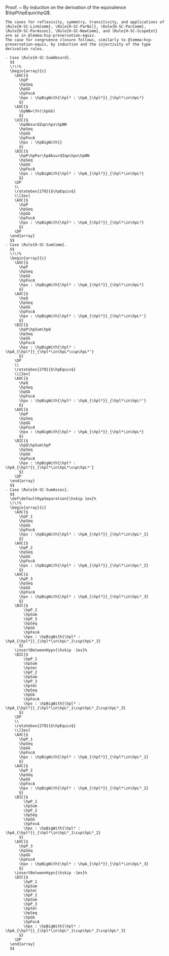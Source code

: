 Proof.
  ~ By induction on the derivation of the equivalence $\hpP\hpEquiv\hpQ$.

    The cases for reflexivity, symmetry, transitivity, and applications of \Rule{H-SC-LinkComm}, \Rule{H-SC-ParNil}, \Rule{H-SC-ParComm}, \Rule{H-SC-ParAssoc}, \Rule{H-SC-NewComm}, and \Rule{H-SC-ScopeExt} are as in @lemma:hcp-preservation-equiv.
    The case for congruence closure follows, similarly to @lemma:hcp-preservation-equiv, by induction and the injectivity of the type derivation rules.

    - Case \Rule{H-SC-SumAbsurd}.
      $$
      \!\!%
      \begin{array}{c}
        \AXC{$
          \hpP
          \hpSeq
          \hpGG
          \hpFocA
          \hpx : \hpBigWith{\hpl* : \hpA_{\hpl*}}_{\hpl*\in\hpL*}
          $}
        \AXC{$
          \hpNN=\fn(\hpGG)
          $}
        \UIC{$
          \hpAbsurdZap\hpx\hpNN
          \hpSeq
          \hpGG
          \hpFocA
          \hpx : \hpBigWith{}
          $}
        \BIC{$
          \hpP\hpPar\hpAbsurdZap\hpx\hpNN
          \hpSeq
          \hpGG
          \hpFocA
          \hpx : \hpBigWith{\hpl* : \hpA_{\hpl*}}_{\hpl*\in\hpL*}
          $}
        \DP
        \\
        \rotatebox{270}{$\hpEquiv$}
        \\[2ex]
        \AXC{$
          \hpP
          \hpSeq
          \hpGG
          \hpFocA
          \hpx : \hpBigWith{\hpl* : \hpA_{\hpl*}}_{\hpl*\in\hpL*}
          $}
        \DP
      \end{array}
      $$
    - Case \Rule{H-SC-SumComm}.
      $$
      \!\!%
      \begin{array}{c}
        \AXC{$
          \hpP
          \hpSeq
          \hpGG
          \hpFocA
          \hpx : \hpBigWith{\hpl* : \hpA_{\hpl*}}_{\hpl*\in\hpL*}
          $}
        \AXC{$
          \hpQ
          \hpSeq
          \hpGG
          \hpFocA
          \hpx : \hpBigWith{\hpl* : \hpA_{\hpl*}}_{\hpl*\in\hpL*'}
          $}
        \BIC{$
          \hpP\hpSum\hpQ
          \hpSeq
          \hpGG
          \hpFocA
          \hpx : \hpBigWith{\hpl* : \hpA_{\hpl*}}_{\hpl*\in\hpL*\cup\hpL*'}
          $}
        \DP
        \\
        \rotatebox{270}{$\hpEquiv$}
        \\[2ex]
        \AXC{$
          \hpQ
          \hpSeq
          \hpGG
          \hpFocA
          \hpx : \hpBigWith{\hpl* : \hpA_{\hpl*}}_{\hpl*\in\hpL*'}
          $}
        \AXC{$
          \hpP
          \hpSeq
          \hpGG
          \hpFocA
          \hpx : \hpBigWith{\hpl* : \hpA_{\hpl*}}_{\hpl*\in\hpL*}
          $}
        \BIC{$
          \hpQ\hpSum\hpP
          \hpSeq
          \hpGG
          \hpFocA
          \hpx : \hpBigWith{\hpl* : \hpA_{\hpl*}}_{\hpl*\in\hpL*\cup\hpL*'}
          $}
        \DP
      \end{array}
      $$
    - Case \Rule{H-SC-SumAssoc}.
      $$
      \def\defaultHypSeparation{\hskip 1ex}%
      \!\!%
      \begin{array}{c}
        \AXC{$
          \hpP_1
          \hpSeq
          \hpGG
          \hpFocA
          \hpx : \hpBigWith{\hpl* : \hpA_{\hpl*}}_{\hpl*\in\hpL*_1}
          $}
        \AXC{$
          \hpP_2
          \hpSeq
          \hpGG
          \hpFocA
          \hpx : \hpBigWith{\hpl* : \hpA_{\hpl*}}_{\hpl*\in\hpL*_2}
          $}
        \AXC{$
          \hpP_3
          \hpSeq
          \hpGG
          \hpFocA
          \hpx : \hpBigWith{\hpl* : \hpA_{\hpl*}}_{\hpl*\in\hpL*_3}
          $}
        \BIC{$
            \hpP_2
            \hpSum
            \hpP_3
            \hpSeq
            \hpGG
            \hpFocA
            \hpx : \hpBigWith{\hpl* : \hpA_{\hpl*}}_{\hpl*\in\hpL*_2\cup\hpL*_3}
          $}
        \insertBetweenHyps{\hskip -1ex}%
        \BIC{$
            \hpP_1
            \hpSum
            \hptm(
            \hpP_2
            \hpSum
            \hpP_3
            \hptm)
            \hpSeq
            \hpGG
            \hpFocA
            \hpx : \hpBigWith{\hpl* : \hpA_{\hpl*}}_{\hpl*\in\hpL*_1\cup\hpL*_2\cup\hpL*_3}
          $}
        \DP
        \\
        \rotatebox{270}{$\hpEquiv$}
        \\[2ex]
        \AXC{$
          \hpP_1
          \hpSeq
          \hpGG
          \hpFocA
          \hpx : \hpBigWith{\hpl* : \hpA_{\hpl*}}_{\hpl*\in\hpL*_1}
          $}
        \AXC{$
          \hpP_2
          \hpSeq
          \hpGG
          \hpFocA
          \hpx : \hpBigWith{\hpl* : \hpA_{\hpl*}}_{\hpl*\in\hpL*_2}
          $}
        \BIC{$
            \hpP_1
            \hpSum
            \hpP_2
            \hpSeq
            \hpGG
            \hpFocA
            \hpx : \hpBigWith{\hpl* : \hpA_{\hpl*}}_{\hpl*\in\hpL*_1\cup\hpL*_2}
          $}
        \AXC{$
          \hpP_3
          \hpSeq
          \hpGG
          \hpFocA
          \hpx : \hpBigWith{\hpl* : \hpA_{\hpl*}}_{\hpl*\in\hpL*_3}
          $}
        \insertBetweenHyps{\hskip -1ex}%
        \BIC{$
            \hpP_1
            \hpSum
            \hptm(
            \hpP_2
            \hpSum
            \hpP_3
            \hptm)
            \hpSeq
            \hpGG
            \hpFocA
            \hpx : \hpBigWith{\hpl* : \hpA_{\hpl*}}_{\hpl*\in\hpL*_1\cup\hpL*_2\cup\hpL*_3}
          $}
        \DP
      \end{array}
      $$
